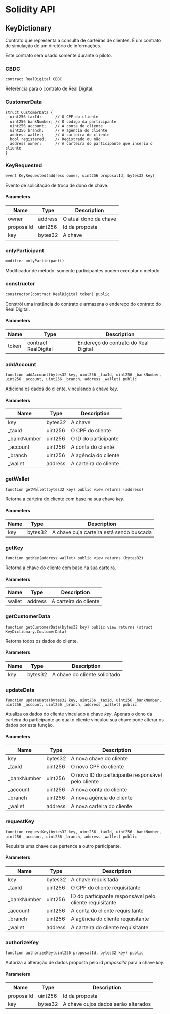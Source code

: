 # Solidity API

## KeyDictionary

Contrato que representa a consulta de carteiras de clientes. É um contrato de simulação de um diretório de informações.

Este contrato será usado somente durante o piloto. 

### CBDC

```solidity
contract RealDigital CBDC
```

Referência para o contrato de Real Digital.

### CustomerData

```solidity
struct CustomerData {
  uint256 taxId;      // O CPF do cliente
  uint256 bankNumber; // O código da participante
  uint256 account;    // A conta do cliente
  uint256 branch;     // A agência do cliente   
  address wallet;     // A carteira do cliente
  bool registered;    // Registrado ou não
  address owner;      // A carteira do participante que inseriu o cliente
}
```

### KeyRequested

```solidity
event KeyRequested(address owner, uint256 proposalId, bytes32 key)
```

Evento de solicitação de troca de dono de chave.

#### Parameters

| Name | Type | Description |
| ---- | ---- | ----------- |
| owner | address | O atual dono da chave |
| proposalId | uint256 | Id da proposta |
| key | bytes32 | A chave |

### onlyParticipant

```solidity
modifier onlyParticipant()
```

Modificador de método: somente participantes podem executar o método.


### constructor

```solidity
constructor(contract RealDigital token) public
```

Constrói uma instância do contrato e armazena o endereço do contrato do Real Digital.

#### Parameters

| Name | Type | Description |
| ---- | ---- | ----------- |
| token | contract RealDigital | Endereço do contrato do Real Digital |



### addAccount

```solidity
function addAccount(bytes32 key, uint256 _taxId, uint256 _bankNumber, uint256 _account, uint256 _branch, address _wallet) public
```

Adiciona os dados do cliente, vinculando à chave _key_.

#### Parameters

| Name | Type | Description |
| ---- | ---- | ----------- |
| key | bytes32 | A chave |
| _taxId | uint256 | O CPF do cliente |
| _bankNumber | uint256 | O ID do participante |
| _account | uint256 | A conta do cliente |
| _branch | uint256 | A agência do cliente |
| _wallet | address | A carteira do cliente |

### getWallet

```solidity
function getWallet(bytes32 key) public view returns (address)
```

Retorna a carteira do cliente com base na sua chave _key_.

#### Parameters

| Name | Type | Description |
| ---- | ---- | ----------- |
| key | bytes32 | A chave cuja carteira está sendo buscada |


### getKey

```solidity
function getKey(address wallet) public view returns (bytes32)
```

Retorna a chave do cliente com base na sua carteira.

#### Parameters

| Name | Type | Description |
| ---- | ---- | ----------- |
| wallet | address | A carteira do cliente |



### getCustomerData

```solidity
function getCustomerData(bytes32 key) public view returns (struct KeyDictionary.CustomerData)
```

Retorna todos os dados do cliente.

#### Parameters

| Name | Type | Description |
| ---- | ---- | ----------- |
| key | bytes32 | A chave do cliente solicitado |

### updateData

```solidity
function updateData(bytes32 key, uint256 _taxId, uint256 _bankNumber, uint256 _account, uint256 _branch, address _wallet) public
```

Atualiza os dados do cliente vinculado à chave _key_. Apenas o dono da carteira do participante ao qual o cliente vinculou sua chave pode alterar os dados por esta função.

#### Parameters

| Name | Type | Description |
| ---- | ---- | ----------- |
| key | bytes32 | A nova chave do cliente |
| _taxId | uint256 | O novo CPF do cliente |
| _bankNumber | uint256 | O novo ID do participante responsável pelo cliente |
| _account | uint256 | A nova conta do cliente |
| _branch | uint256 | A nova agência do cliente |
| _wallet | address | A nova carteira do cliente |

### requestKey

```solidity
function requestKey(bytes32 key, uint256 _taxId, uint256 _bankNumber, uint256 _account, uint256 _branch, address _wallet) public
```

Requisita uma chave que pertence a outro participante.

#### Parameters

| Name | Type | Description |
| ---- | ---- | ----------- |
| key | bytes32 | A chave requisitada |
| _taxId | uint256 | O CPF do cliente requisitante |
| _bankNumber | uint256 | ID do participante responsável pelo cliente requisitante |
| _account | uint256 | A conta do cliente requisitante |
| _branch | uint256 | A agência do cliente requisitante |
| _wallet | address | A carteira do cliente requisitante |

### authorizeKey

```solidity
function authorizeKey(uint256 proposalId, bytes32 key) public
```

Autoriza a alteração de dados proposta pelo id _proposalId_ para a chave _key_.

#### Parameters

| Name | Type | Description |
| ---- | ---- | ----------- |
| proposalId | uint256 | Id da proposta |
| key | bytes32 | A chave cujos dados serão alterados |

